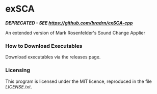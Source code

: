 # exSCA
*__DEPRECATED - SEE https://github.com/bradrn/exSCA-cpp__*

An extended version of Mark Rosenfelder's Sound Change Applier

### How to Download Executables
Download executables via the releases page.

### Licensing
This program is licensed under the MIT licence, reproduced in the file _LICENSE.txt_.
